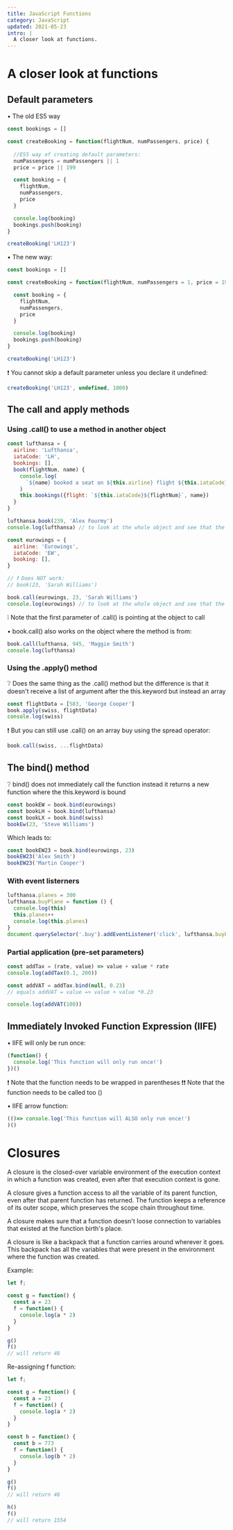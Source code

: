 ```yaml
---
title: JavaScript Functions 
category: JavaScript
updated: 2021-05-23
intro: |
  A closer look at functions.
---
```


# A closer look at functions

## Default parameters

• The old ES5 way 

```js
const bookings = []

const createBooking = function(flightNum, numPassengers, price) {
  
  //ES5 way of creating default parameters:
  numPassengers = numPassengers || 1
  price = price || 199

  const booking = {
    flightNum,
    numPassengers,
    price
  }

  console.log(booking)
  bookings.push(booking)
}

createBooking('LH123')
```

• The new way:

```js
const bookings = []

const createBooking = function(flightNum, numPassengers = 1, price = 199) {

  const booking = {
    flightNum,
    numPassengers,
    price
  }

  console.log(booking)
  bookings.push(booking)
}

createBooking('LH123')
```

❗ You cannot skip a default parameter unless you declare it undefined:

```js
createBooking('LH123', undefined, 1000)
```

## The call and apply methods

### Using .call() to use a method in another object

```js
const lufthansa = {
  airline: 'Lufthansa',
  iataCode: 'LH',
  bookings: [],
  book(flightNum, name) {
    console.log(
      `${name} booked a seat on ${this.airline} flight ${this.iataCode}${flightNum}`
    )
    this.bookings({flight: `${this.iataCode}${flightNum}`, name})
  }
}

lufthansa.book(239, 'Alex Fourmy')
console.log(lufthansa) // to look at the whole object and see that the bookings array has been updated with the flight details

const eurowings = {
  airline: 'Eurowings',
  iataCode: 'EW',
  booking: [],
}

// ❗ Does NOT work:
// book(23, 'Sarah Williams')

book.call(eurowings, 23, 'Sarah Williams')
console.log(eurowings) // to look at the whole object and see that the bookings array has been updated with the flight details
```

❕ Note that the first parameter of .call() is pointing at the object to call

• book.call() also works on the object where the method is from:

```js
book.call(lufthansa, 945, 'Maggie Smith')
console.log(lufthansa)
```

### Using the .apply() method

❔ Does the same thing as the .call() method but the difference is that it doesn't receive a list of argument after the this.keyword but instead an array  

```js
const flightData = [583, 'George Cooper']
book.apply(swiss, flightData)
console.log(swiss)
```

❗ But you can still use .call() on an array buy using the spread operator:

```js
book.call(swiss, ...flightData)
```

## The bind() method

❔ bind() does not immediately call the function instead it returns a new function where the this.keyword is bound

```js
const bookEW = book.bind(eurowings)
const bookLH = book.bind(lufthansa)
const bookLX = book.bind(swiss)
bookEw(23, 'Steve Williams')
```
Which leads to:

```js
const bookEW23 = book.bind(eurowings, 23)
bookEW23('Alex Smith')
bookEW23('Martin Cooper')
```

### With event listerners

```js
lufthansa.planes = 300
lufthansa.buyPlane = function () {
  console.log(this)
  this.planes++
  console.log(this.planes)
}
document.querySelector('.buy').addEventListener('click', lufthansa.buyPlane).bind(lufthansa)
```

### Partial application (pre-set parameters)

```js
const addTax = (rate, value) => value + value * rate
console.log(addTax(0.1, 200))

const addVAT = addTax.bind(null, 0.23) 
// equals addVAT = value => value + value *0.23

console.log(addVAT(100))
```

## Immediately Invoked Function Expression (IIFE)

• IIFE will only be run once:

```js
(function() {
  console.log('This function will only run once!')
})()
```

❗ Note that the function needs to be wrapped in parentheses
❗❗ Note that the function needs to be called too ()

• IIFE arrow function:

```js
(()=> console.log('This function will ALSO only run once!')
)()
```

# Closures

A closure is the closed-over variable environment of the execution context in which a function was created, even after that execution context is gone.

A closure  gives a function access to all the variable of its parent function, even after that parent function has returned. The function keeps a reference of its outer scope, which preserves the scope chain throughout time.

A closure makes sure that a function doesn't loose connection to variables that existed at the function birth's place.

A closure is like a backpack that a function carries around wherever it goes. This backpack has all the variables that were present in the environment where the function was created.

Example:

```js
let f;

const g = function() {
  const a = 23
  f = function() {
    console.log(a * 2)
  }
}

g()
f()
// will return 46
```

Re-assigning f function:

```js
let f;

const g = function() {
  const a = 23
  f = function() {
    console.log(a * 2)
  }
}

const h = function() {
  const b = 773
  f = function() {
    console.log(b * 2)
  }
}

g()
f()
// will return 46

h()
f()
// will return 1554
```